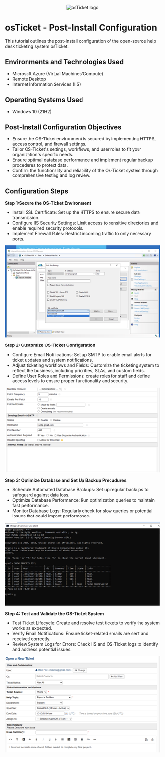 <p align="center">
<img src="https://i.imgur.com/Clzj7Xs.png" alt="osTicket logo"/>
</p>

<h1>osTicket - Post-Install Configuration</h1>
This tutorial outlines the post-install configuration of the open-source help desk ticketing system osTicket.<br />



<h2>Environments and Technologies Used</h2>

- Microsoft Azure (Virtual Machines/Compute)
- Remote Desktop
- Internet Information Services (IIS)

<h2>Operating Systems Used </h2>

- Windows 10</b> (21H2)

<h2>Post-Install Configuration Objectives</h2>

- Ensure the OS-Ticket environment is secured by implementing HTTPS, access control, and firewall settings. 
- Tailor OS-Ticket's settings, workflows, and user roles to fit your organization's specific needs. 
- Ensure optimal database performance and implement regular backup procedures to protect data.
- Confirm the functionality and reliability of the Os-Ticket system through comprehensive testing and log review. 


<h2>Configuration Steps</h2>

__Step 1:Secure the OS-Ticket Environment__
- Install SSL Certificate: Set up the HTTPS to ensure secure data transmission.
- Configure IIS Security Settings: Limit access to sensitive directories and enable required security protocols.
- Implement FIrewall Rules: Restrict incoming traffic to only necessary ports. 

<img src="https://github.com/diegomtz28/Post-OS-Ticket-config/blob/main/SSL%20Certificate.png"/>


__Step 2: Customize OS-Ticket Configuration__
- Configure Email Notifications: Set up SMTP to enable email alerts for ticket updates and system notifications.
- Adjust ticketing workflows and Fields: Customize the ticketing system to reflect the business, including priorities, SLAs, and custom fields.
- Define User Roles and Permissions: create roles for staff and define access levels to ensure proper functionality and security.


<img src="https://github.com/diegomtz28/Post-OS-Ticket-config/blob/main/Configuring%20Smtp.png"/>


__Step 3: Optimize Database and Set Up Backup Precudures__
- Schedule Automated Database Backups: Set up regular backups to safeguard against data loss. 
- Optimize Database Performance: Run optimization queries to maintain fast performance.
- Monitor Database Logs: Regularly check for slow queries or potential issues that could impact performance.




<img src= "https://github.com/diegomtz28/Post-OS-Ticket-config/blob/main/MySQL%20logs%20%26%20perfomance%20monitoring.png"/>

__Step 4: Test and Validate the OS-Ticket System__
- Test Ticket Lifecycle: Create and resolve test tickets to verify the system works as expected.
- Verify Email Notifications: Ensure ticket-related emails are sent and received correctly.
- Review System Logs for Errors: Check IIS and OS-Ticket logs to identify and address potential issues. 

<img src="https://github.com/diegomtz28/Post-OS-Ticket-config/blob/main/Opening%20a%20new%20ticket.png"/>
